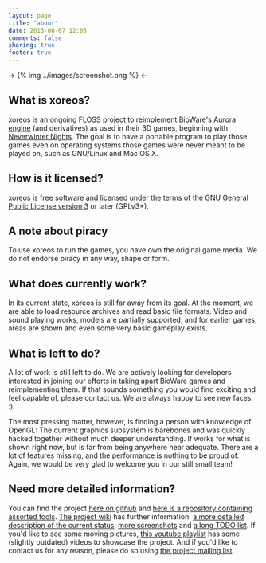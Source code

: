 ```yaml
---
layout: page
title: "about"
date: 2013-06-07 12:05
comments: false
sharing: true
footer: true
---
```


-> {% img ../images/screenshot.png %} <-

## <a id="whatis"></a>What is xoreos?

xoreos is an ongoing FLOSS project to reimplement [BioWare's Aurora engine](https://en.wikipedia.org/wiki/BioWare#Aurora_Engine) (and derivatives) as used in their 3D games, beginning with [Neverwinter Nights](https://en.wikipedia.org/wiki/Neverwinter_Nights). The goal is to have a portable program to play those games even on operating systems those games were never meant to be played on, such as GNU/Linux and Mac OS X.

## <a id="license"></a>How is it licensed?

xoreos is free software and licensed under the terms of the [GNU General Public License version 3](https://github.com/xoreos/xoreos/blob/master/COPYING) or later (GPLv3+).

## <a id="piracy"></a>A note about piracy

To use xoreos to run the games, you have own the original game media. We do not endorse piracy in any way, shape or form.

## <a id="currentstatus"></a>What does currently work?

In its current state, xoreos is still far away from its goal. At the moment, we are able to load resource archives and read basic file formats. Video and sound playing works, models are partially supported, and for earlier games, areas are shown and even some very basic gameplay exists.

## <a id="workleft"></a>What is left to do?

A lot of work is still left to do. We are actively looking for developers interested in joining our efforts in taking apart BioWare games and reimplementing them. If that sounds something you would find exciting and feel capable of, please contact us. We are always happy to see new faces. :)

The most pressing matter, however, is finding a person with knowledge of OpenGL: The current graphics subsystem is barebones and was quickly hacked together without much deeper understanding. If works for what is shown right now, but is far from being anywhere near adequate. There are a lot of features missing, and the performance is nothing to be proud of. Again, we would be very glad to welcome you in our still small team!

## <a id="detailedinfo"></a>Need more detailed information?

You can find the project [here on github](https://github.com/xoreos/xoreos) and [here is a repository containing assorted tools](https://github.com/xoreos/xoreos-tools). [The project wiki](https://github.com/xoreos/xoreos/wiki) has further information: [a more detailed description of the current status](https://github.com/xoreos/xoreos/wiki#general-status), [more screenshots](https://github.com/xoreos/xoreos/wiki/NWN-Screenshots) and [a long TODO list](https://github.com/xoreos/xoreos/wiki/TODO). If you'd like to see some moving pictures, [this youtube playlist](https://www.youtube.com/playlist?list=PLNwbUoah6frK3PPzuUzf1qCYmSfUA4rW3&feature=mh_lolz) has some (slightly outdated) videos to showcase the project. And if you'd like to contact us for any reason, please do so using [the project mailing list](https://xoreos.org/mailman/listinfo/xoreos-devel).
